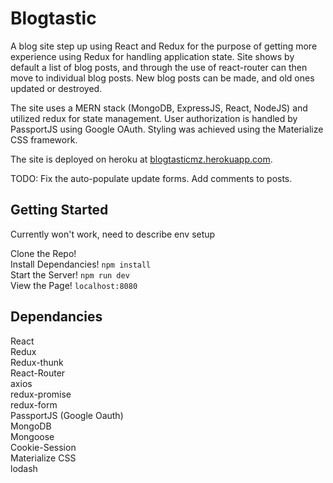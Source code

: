 # Blogtastic

A blog site step up using React and Redux for the purpose of getting more experience using Redux for handling application state. Site shows by default a list of blog posts, and through the use of react-router can then move to individual blog posts. New blog posts can be made, and old ones updated or destroyed.

The site uses a MERN stack (MongoDB, ExpressJS, React, NodeJS) and utilized redux for state management. User authorization is  handled by PassportJS using Google OAuth. Styling was achieved using the Materialize CSS framework.

The site is deployed on heroku at [blogtasticmz.herokuapp.com](https://blogtasticmz.herokuapp.com/).

TODO: Fix the auto-populate update forms. Add comments to posts.

## Getting Started

Currently won't work, need to describe env setup

Clone the Repo!  
Install Dependancies! `npm install`  
Start the Server! `npm run dev`  
View the Page! `localhost:8080`  

## Dependancies

React  
Redux  
Redux-thunk  
React-Router  
axios  
redux-promise  
redux-form  
PassportJS (Google Oauth)  
MongoDB  
Mongoose  
Cookie-Session  
Materialize CSS  
lodash  
